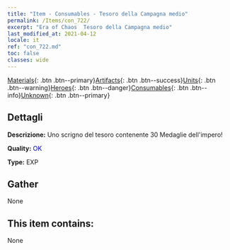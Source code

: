 ```yaml
---
title: "Item - Consumables - Tesoro della Campagna medio"
permalink: /Items/con_722/
excerpt: "Era of Chaos  Tesoro della Campagna medio"
last_modified_at: 2021-04-12
locale: it
ref: "con_722.md"
toc: false
classes: wide
---
```

 [Materials](/it/Items/){: .btn .btn--primary}[Artifacts](/it/Items/Artifacts/){: .btn .btn--success}[Units](/it/Items/Units/){: .btn .btn--warning}[Heroes](/it/Items/Heroes/){: .btn .btn--danger}[Consumables](/it/Items/Consumables/){: .btn .btn--info}[Unknown](/it/Items/Unknown/){: .btn .btn--primary}

## Dettagli
 **Descrizione:** Uno scrigno del tesoro contenente 30 Medaglie dell'impero!

 **Quality:** <span style="color: #0000CD">OK</span>

 **Type:** EXP

## Gather

  None

## This item contains:

  None

